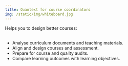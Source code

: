 ```yaml
---
title: Quantext for course coordinators
img: /static/img/whiteboard.jpg
---
```


Helps you to design better courses:
<br><br>
<ul>
    <li>Analyse curriculum documents and teaching materials.</li>
    <li>Align and design courses and assessment.</li>
    <li>Prepare for course and quality audits.</li>
    <li>Compare learning outcomes with learning objectives.</li>
</ul>

